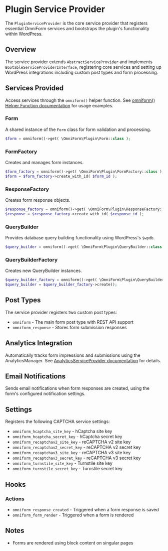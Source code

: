 # Plugin Service Provider

The `PluginServiceProvider` is the core service provider that registers essential OmniForm services and bootstraps the plugin's functionality within WordPress.

## Overview

The service provider extends `AbstractServiceProvider` and implements `BootableServiceProviderInterface`, registering core services and setting up WordPress integrations including custom post types and form processing.

## Services Provided

Access services through the `omniform()` helper function. See [omniform() Helper Function documentation](omniform-function.md) for usage examples.

### Form

A shared instance of the `Form` class for form validation and processing.

```php
$form = omniform()->get( \OmniForm\Plugin\Form::class );
```

### FormFactory

Creates and manages form instances.

```php
$form_factory = omniform()->get( \OmniForm\Plugin\FormFactory::class );
$form = $form_factory->create_with_id( $form_id );
```

### ResponseFactory

Creates form response objects.

```php
$response_factory = omniform()->get( \OmniForm\Plugin\ResponseFactory::class );
$response = $response_factory->create_with_id( $response_id );
```

### QueryBuilder

Provides database query building functionality using WordPress's `$wpdb`.

```php
$query_builder = omniform()->get( \OmniForm\Plugin\QueryBuilder::class );
```

### QueryBuilderFactory

Creates new QueryBuilder instances.

```php
$query_builder_factory = omniform()->get( \OmniForm\Plugin\QueryBuilderFactory::class );
$query_builder = $query_builder_factory->create();
```

## Post Types

The service provider registers two custom post types:

- `omniform` - The main form post type with REST API support
- `omniform_response` - Stores form submission responses

## Analytics Integration

Automatically tracks form impressions and submissions using the AnalyticsManager. See [AnalyticsServiceProvider documentation](analytics-service-provider.md) for details.

## Email Notifications

Sends email notifications when form responses are created, using the form's configured notification settings.

## Settings

Registers the following CAPTCHA service settings:

- `omniform_hcaptcha_site_key` - hCaptcha site key
- `omniform_hcaptcha_secret_key` - hCaptcha secret key
- `omniform_recaptchav2_site_key` - reCAPTCHA v2 site key
- `omniform_recaptchav2_secret_key` - reCAPTCHA v2 secret key
- `omniform_recaptchav3_site_key` - reCAPTCHA v3 site key
- `omniform_recaptchav3_secret_key` - reCAPTCHA v3 secret key
- `omniform_turnstile_site_key` - Turnstile site key
- `omniform_turnstile_secret_key` - Turnstile secret key

## Hooks

### Actions

- `omniform_response_created` - Triggered when a form response is saved
- `omniform_form_render` - Triggered when a form is rendered

## Notes

- Forms are rendered using block content on singular pages
